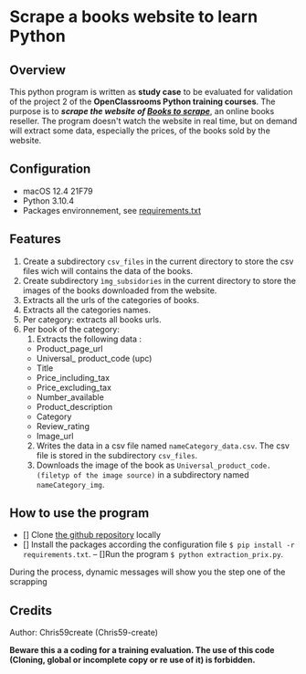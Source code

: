 # Scrape a books website to learn Python
## Overview
This python program is written as **study case** to be evaluated for validation of the project 2 of the **OpenClassrooms Python training courses**. The purpose is to ***scrape the website of [Books to scrape](http://books.toscrape.com/)***, an online books reseller. The program doesn't watch the website in real time, but on demand will extract some data, especially the prices, of the books sold by the website.

## Configuration
- macOS 12.4 21F79
- Python 3.10.4
- Packages environnement, see [requirements.txt](/requirements.txt)

## Features
1. Create a subdirectory `csv_files` in the current directory to store the csv files wich will contains the data of the books.
2. Create subdirectory `ìmg_subsidories` in the current directory to store the images of the books downloaded from the website.
3. Extracts all the urls of the categories of books.
4. Extracts all the categories names.
5. Per category: extracts all books urls.
6. Per book of the category:
    1. Extracts the following data :
      - Product_page_url
      - Universal_ product_code (upc)
      - Title
      - Price_including_tax
      - Price_excluding_tax
      - Number_available
      - Product_description
      - Category
      - Review_rating
      - Image_url
    2. Writes the data in a csv file named `nameCategory_data.csv`. The csv file is stored in the subdirectory `csv_files`.
    3. Downloads the image of the book as `Universal_product_code.(filetyp of the image source)` in a subdirectory named `nameCategory_img`.
               
## How to use the program
- [] Clone [the github repository](https://github.com/Chris59-create/ocr_python_projet2.git) locally
- [] Install the packages according the configuration file `$ pip install -r requirements.txt`.
– []Run the program `$ python extraction_prix.py`.

During the process, dynamic messages will show you the step one of the scrapping

## Credits
Author: Chris59create (Chris59-create)

**Beware this a a coding for a training evaluation. The use of this code (Cloning, global or incomplete copy or re use of it) is forbidden.**
